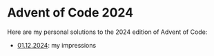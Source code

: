 # Advent of Code 2024

Here are my personal solutions to the 2024 edition of Advent of Code:
- [01.12.2024](01.12.2024.cpp): my impressions



